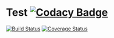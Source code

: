 # Test  [![Codacy Badge](https://api.codacy.com/project/badge/Grade/d798a355610b4045a3aa55e26d537f1f)](https://app.codacy.com/app/LukeHouge/Testing-?utm_source=github.com&utm_medium=referral&utm_content=LukeHouge/Testing-&utm_campaign=Badge_Grade_Dashboard)
[![Build Status](https://travis-ci.org/LukeHouge/Testing.svg?branch=master)](https://travis-ci.org/LukeHouge/Testing)
[![Coverage Status](https://coveralls.io/repos/github/LukeHouge/Testing/badge.svg?branch=master)](https://coveralls.io/github/LukeHouge/Testing?branch=master)
